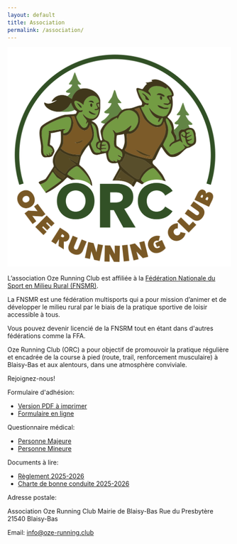 ```yaml
---
layout: default
title: Association
permalink: /association/
---
```



<img src="/assets/img/logo.png" alt="Association Oze Running Club" class="logo-small">


L’association Oze Running Club est affiliée à la [Fédération Nationale du Sport en Milieu Rural (FNSMR)](https://www.fnsmr.org/).

La FNSMR est une fédération multisports qui a pour mission d’animer et de
développer le milieu rural par le biais de la pratique sportive de loisir
accessible à tous.

Vous pouvez devenir licencié de la FNSRM tout en étant dans d'autres fédérations
comme la FFA.

Oze Running Club (ORC) a pour objectif de promouvoir la pratique régulière et
encadrée de la course à pied (route, trail, renforcement musculaire) à
Blaisy-Bas et aux alentours, dans une atmosphère conviviale.

Rejoignez-nous!

Formulaire d'adhésion:

- [Version PDF à imprimer](/assets/docs/bulletin-2025-2026.pdf)
- [Formulaire en ligne](https://forms.gle/D2bt7pkDqVy9WnqH7)

Questionnaire médical:

- [Personne Majeure](/assets/docs/Questionnaire-de-Sante-Majeur-FNSMR-2023.pdf)
- [Personne Mineure](/assets/docs/Questionnaire-Attestation-sante-mineur-FNSMR.pdf)

Documents à lire:

- [Règlement 2025-2026](/reglement/)
- [Charte de bonne conduite 2025-2026](/charte/)


Adresse postale:

  Association Oze Running Club
  Mairie de Blaisy-Bas
  Rue du Presbytère
  21540 Blaisy-Bas

Email: [info@oze-running.club](mailto:info@oze-running.club)

